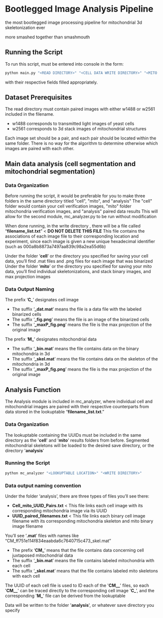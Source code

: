 # Bootlegged Image Analysis Pipeline

the most bootlegged image processing pipeline for mitochondrial 3d skeletonization ever

more smashed together than smashmouth
## Running the Script

To run this script, must be entered into console in the form:
```python
python main.py "<READ DIRECTORY>" "<CELL DATA WRITE DIRECTORY>" "<MITO DATA WRITE DIRECTORY>"
```
with their respective fields filled appropriately.

## Dataset Prerequisites

The read directory must contain paired images with either w1488 or w2561 included in the filename.
* w1488 corresponds to transmitted light images of yeast cells
* w2561 corresponds to 3d stack images of mitochondrial structures

Each image set should be a pair, and each pair should be located within the same folder.
There is no way for the algorithm to determine otherwise which images are paired with each other.
## Main data analysis (cell segmentation and mitochondrial segmentation)
### Data Organization
Before running the script, it would be preferable for you to make three folders in the same directory titled "cell", "mito", and "analysis"
The "cell" folder would contain your cell verification images, "mito" folder mitochondria verification images, and "analysis" paired data results
This will allow for the second module, mc_analyzer.py to be run without modification

When done running, in the write directory , there will be a file called “**filename_list.txt**” < **DO NOT DELETE THIS FILE**
This file contains the associations of each image file to their corresponding location and experiment, since each image is given a new unique hexadecimal identifier (such as 000a8b8873a7497aa839c98a2ea55d6b)

Under the folder ‘**cell**’ or the directory you specified for saving your cell data, you’ll find .mat files and .png files for each image that was binarized
Under the folder ‘**mito**’ or the directory you specified for saving your mito data, you’ll find individual skeletonizations, and stack binary images, and max projection images
### Data Output Naming
The prefix ‘**C_**’ designates cell image
* The suffix ‘**_dat.mat**’ means the file is a data file with the labeled binarized cells
* The suffix ‘**_fig.png**’ means the file is an image of the binarized cells
* The suffix ‘**_maxP_fig.png**’ means the file is the max projection of the original image

The prefix ‘**M_**’ designates mitochondrial data
* The suffix ‘**_bin.mat**’ means the file contains data on the binary mitochondria in 3d
* The suffix ‘**_skel.mat**’ means the file contains data on the skeleton of the mitochondria in 3d
* The suffix ‘**_maxP_fig.png**’ means the file is the max projection of the original image

## Analysis Function
The Analysis module is included in mc_analyzer, where individual cell and mitochondrial images are paired with their respective counterparts from data stored in the lookuptable “**filename_list.txt**.”
### Data Organization
The lookuptable containing the UUIDs must be included in the same directory as the '**cell**' and '**mito**' results folders from before.
Segmented mitochondrial skeletons will be loaded to the desired save directory, or the directory '**analysis**'

### Running the Script
```python
python mc_analyzer "<LOOKUPTABLE LOCATION>" "<WRITE DIRECTORY>"
```
### Data output naming convention
Under the folder ‘analysis’, there are three types of files you’ll see there:
* **Cell_mito_UUID_Pairs.txt** < This file links each cell image with its corresponding mitochondria image via its UUID
* **UUID_paired_filenames.txt** < This file links each binary cell image filename with its corresponding mitochondria skeleton and mito binary image filename

You’ll see ‘**.mat**’  files with names like “CM_ff751e114f834eaabda6c7640715c473_skel.mat”
* The prefix ‘**CM_**’ means that the file contains data concerning cell juxtaposed mitochondrial data
* The suffix ‘**_bin.mat**’ means the file contains labeled mitochondria with each cell
* The suffix ‘**_skel.mat**’ means that the file contains labeled mito skeletons with each cell

The UUID of each cell file is used to ID each of the '**CM__**' files, so each '**CM__**' can be traced directly to the corresponding cell image '**C_**', and the corresponding '**M_**' file can be derived from the lookuptable




Data will be written to the folder '**analysis**', or whatever save directory you specify
